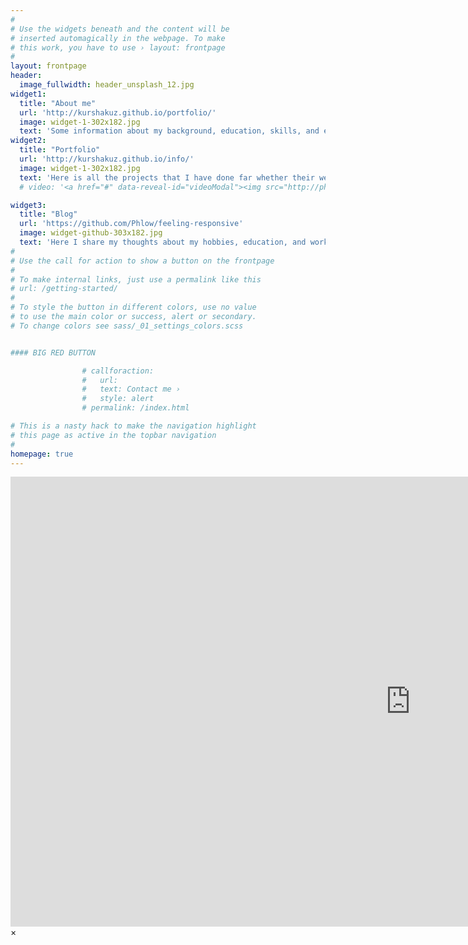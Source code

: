 ```yaml
---
#
# Use the widgets beneath and the content will be
# inserted automagically in the webpage. To make
# this work, you have to use › layout: frontpage
#
layout: frontpage
header:
  image_fullwidth: header_unsplash_12.jpg
widget1:
  title: "About me"
  url: 'http://kurshakuz.github.io/portfolio/'
  image: widget-1-302x182.jpg
  text: 'Some information about my background, education, skills, and experiences. There is also all information on how to contact me'
widget2:
  title: "Portfolio"
  url: 'http://kurshakuz.github.io/info/'
  image: widget-1-302x182.jpg
  text: 'Here is all the projects that I have done far whether their were done individually, in team or as a part of my work as a research assistant'
  # video: '<a href="#" data-reveal-id="videoModal"><img src="http://phlow.github.io/feeling-responsive/images/start-video-feeling-responsive-302x182.jpg" width="302" height="182" alt=""/></a>'

widget3:
  title: "Blog"
  url: 'https://github.com/Phlow/feeling-responsive'
  image: widget-github-303x182.jpg
  text: 'Here I share my thoughts about my hobbies, education, and work. It consists of various topics starting from mountain hiking, snowboarding, active tourism to career in robotics and mechatronics and graduate schools'
#
# Use the call for action to show a button on the frontpage
#
# To make internal links, just use a permalink like this
# url: /getting-started/
#
# To style the button in different colors, use no value
# to use the main color or success, alert or secondary.
# To change colors see sass/_01_settings_colors.scss


#### BIG RED BUTTON

                # callforaction:
                #   url: 
                #   text: Contact me ›
                #   style: alert
                # permalink: /index.html

# This is a nasty hack to make the navigation highlight
# this page as active in the topbar navigation
#
homepage: true
---
```


<div id="videoModal" class="reveal-modal large" data-reveal="">
  <div class="flex-video widescreen vimeo" style="display: block;">
    <iframe width="1280" height="720" src="https://www.youtube.com/embed/3b5zCFSmVvU" frameborder="0" allowfullscreen></iframe>
  </div>
  <a class="close-reveal-modal">&#215;</a>
</div>
